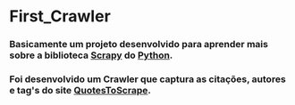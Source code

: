 
# First_Crawler
### Basicamente um projeto desenvolvido para aprender mais sobre a biblioteca [Scrapy](https://scrapy.org/) do [Python](https://www.python.org/).

### Foi desenvolvido um Crawler que captura as citações, autores e tag's do site [QuotesToScrape](https://quotes.toscrape.com).